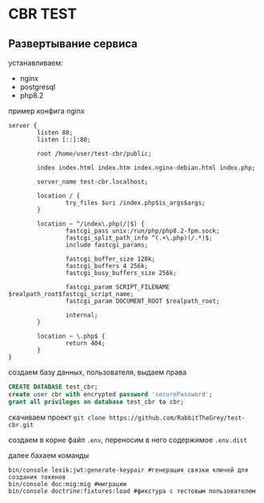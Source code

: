 <h1>CBR TEST</h1>

<h2>Развертывание сервиса</h2>

устанавливаем:
- nginx
- postgresql
- php8.2

пример конфига nginx
```
server {
        listen 80;
        listen [::]:80;

        root /home/user/test-cbr/public;

        index index.html index.htm index.nginx-debian.html index.php;

        server_name test-cbr.localhost;

        location / {
                try_files $uri /index.php$is_args$args;
        }

        location ~ ^/index\.php(/|$) {
                fastcgi_pass unix:/run/php/php8.2-fpm.sock;
                fastcgi_split_path_info ^(.+\.php)(/.*)$;
                include fastcgi_params;

                fastcgi_buffer_size 128k;
                fastcgi_buffers 4 256k;
                fastcgi_busy_buffers_size 256k;

                fastcgi_param SCRIPT_FILENAME $realpath_root$fastcgi_script_name;
                fastcgi_param DOCUMENT_ROOT $realpath_root;

                internal;
        }

        location ~ \.php$ {
                return 404;
        }
}

```

создаем базу данных, пользователя, выдаем права
```sql
CREATE DATABASE test_cbr;
create user cbr with encrypted password 'securePassword';
grant all privileges on database test_cbr to cbr;
```

скачиваем проект
`git clone https://github.com/RabbitTheGrey/test-cbr.git`

создаем в корне файл `.env`, переносим в него содержимое `.env.dist`

далее бахаем команды
```shell
bin/console lexik:jwt:generate-keypair #генерация связки ключей для создания токенов
bin/console doc:mig:mig #миграции
bin/console doctrine:fixtures:load #фикстура с тестовым пользователем
```
